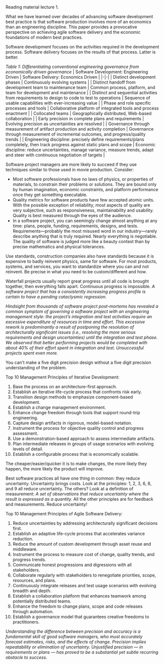 Reading material lecture 1.


What we have learned over decades of advancing software development best practice is that software production involves more of an economics than an engineering discipline. This paper provides a provocative perspective on achieving agile software delivery and the economic foundations of modern best practices.

Software development focuses on the activities required in the development process. Software delivery focuses on the results of that process. Latter is better.

*Table 1: Differentiating conventional engineering governance from economically driven governance*
| Software Development: Engineering Driven | Software Delivery: Economics Driven |
|-|-|
| Distinct development phases | Continuously evolving systems |
| Distinct handoff from development team to maintenance team | Common process, platform, and team for development and maintenance |
| Distinct and sequential activities from requirements to design to code to test to operations | Sequence of usable capabilities with ever-increasing value |
| Phase and role specific processes and tools | Collaborative platform of integrated tools and process enactment |
| Collocated teams | Geographically distributed, Web-based collaboration |
| Early precision in complete plans and requirements | Evolving precision as uncertainties are resolved |
| Governance through measurement of artifact production and activity completion | Governance through measurement of incremental outcomes, and progress/quality trends |
| Engineering discipline: precisely define requirements/plans completely, then track progress against static plans and scope | Economic discipline: reduce uncertainties, manage variance, measure trends, adapt and steer with continuous negotiation of targets |


Software project managers are more likely to succeed if they use techniques similar to those used in movie production. Consider:
- Most software professionals have no laws of physics, or properties of materials, to constrain their problems or solutions. They are bound only by human imagination, economic constraints, and platform performance once they get something executable.
- Quality metrics for software products have few accepted atomic units. With the possible exception of reliability, most aspects of quality are very subjective, such as responsiveness, maintainability and usability. Quality is best measured through the eyes of the audience.
- In a software project, you can seemingly change almost anything at any time: plans, people, funding, requirements, designs, and tests. Requirements—probably the most misused word in our industry—rarely describe anything that is truly required. Nearly everything is negotiable.
The quality of software is judged more like a beauty contest than by precise mathematics and physical tolerances.

Use standards, construction companies also have standards because it is expensive to badly reinvent physics, same for software. For most products, systems, and services, you want to standardize where you can and not reinvent. Be precise in what you need to be custom/different and how.

Waterfall projects usually report great progress until all code is brought together, then everything falls apart. Continuous progress is impossible. *A software project that has a consistently increasing progress profile is certain to have a pending cataclysmic regression.*

*Hindsight from thousands of software project post-mortems has revealed a common symptom of governing a software project with an engineering management style: the project’s integration and test activities require an excessive expenditure of resources in time and effort. This excessive rework is predominantly a result of postponing the resolution of architecturally significant issues (i.e., resolving the more serious requirements and design uncertainties) until the integration and test phase. We observed that better performing projects would be completed with about 40% of their effort spent in integration and test. Unsuccessful projects spent even more.*

You can't make a five digit precision design without a five digit precision understanding of the problem.

Top 10 Management Principles of Iterative Development:
1. Base the process on an architecture-first approach.
2. Establish an iterative life-cycle process that confronts risk early.
3. Transition design methods to emphasize component-based development.
4. Establish a change management environment.
5. Enhance change freedom through tools that support round-trip engineering.
6. Capture design artifacts in rigorous, model-based notation.
7. Instrument the process for objective quality control and progress assessment.
8. Use a demonstration-based approach to assess intermediate artifacts.
9. Plan intermediate releases in groups of usage scenarios with evolving levels of detail.
10. Establish a configurable process that is economically scalable.

The cheaper/easier/quicker it is to make changes, the more likely they happen, the more likely the product will improve.

Best software practices all have one thing in common: they reduce uncertainty. Uncertainty brings costs. Look at the principles: 1, 2, 3, 6, 8, and 9 all reduce uncertainty. The others? Look at a definition of measurement: *A set of observations that reduce uncertainty where the result is expressed as a quantity.* All the other principles are for feedback and measurements. Reduce uncertainty!

Top 10 Management Principles of Agile Software Delivery:
1. Reduce uncertainties by addressing architecturally significant decisions first.
2. Establish an adaptive life-cycle process that accelerates variance reduction.
3. Reduce the amount of custom development through asset reuse and middleware.
4. Instrument the process to measure cost of change, quality trends, and progress trends.
5. Communicate honest progressions and digressions with all stakeholders.
6. Collaborate regularly with stakeholders to renegotiate priorities, scope, resources, and plans.
7. Continuously integrate releases and test usage scenarios with evolving breadth and depth.
8. Establish a collaboration platform that enhances teamwork among potentially distributed teams.
9. Enhance the freedom to change plans, scope and code releases through automation.
10. Establish a governance model that guarantees creative freedoms to practitioners.

*Understanding the difference between precision and accuracy is a fundamental skill of good software managers, who must accurately forecast estimates, risks, and the effects of change. Precision implies repeatability or elimination of uncertainty. Unjustified precision — in requirements or plans — has proved to be a substantial yet subtle recurring obstacle to success.*